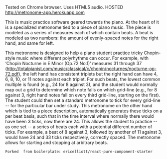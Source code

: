 Tested on Chrome browser. Uses HTML5 audio. HOSTED http://metronome-app.herokuapp.com

This is music practice software geared towards the piano. At the heart of it is a specialized metronome tied to a piece of piano music. The piece is modeled as a series of measures each of which contain beats. A beat is modeled as two numbers: the amount of evenly-spaced notes for the right hand, and same for left.

This metronome is designed to help a piano student practice tricky Chopin-style music where different polyrhythms can occur. For example, with ‘Chopin Nocturne in E Minor (Op.72 No.1)’ measures 31 through 37 (http://totalpianist.com/music/classical/c/chopin/nocturnes/nocturne-op-72.pdf), the left hand has consistent triplets but the right hand can have 4, 6, 8, 10, or 11 notes against each triplet. For such beats, the lowest common multiple is found (e.g., 24 for 8 against 3), and the student would normally map out a grid to determine which note falls on which grid-line (e.g., for 8 against 3, right hand notes fall on every third grid-line, starting on the first). The student could then set a standard metronome to tick for every grid-line -- for the particular bar under study. This metronome on the other hand which is tied to a piece description, automatically generates these ticks on a per beat basis, such that in the time interval where normally there would have been 3 ticks, now there are 24. This allows the student to practice -- as one set -- a series of beats each with a potential different number of ticks. For example, a beat of 8 against 3, followed by another of 11 against 3, would have 24 and 33 ticks respectively, correctly spaced. The metronome allows for starting and stopping at arbitrary beats.


~~~~~~~~~~~~~~~~~~~~~~~~~~~~~~~~~~~~~~~~~~~~~~~~~~~~~~~~~~~~~~~~~~~
Forked  from boilerplate: ericelliott/react-pure-component-starter
